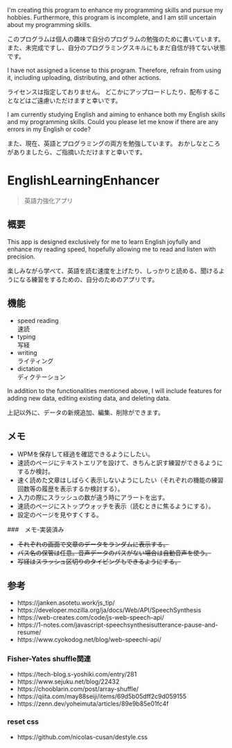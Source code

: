 <p>I'm creating this program to enhance my programming skills and pursue my hobbies.
Furthermore, this program is incomplete, and I am still uncertain about my programming skills.</p>
<p>このプログラムは個人の趣味で自分のプログラムの勉強のために書いています。
また、未完成ですし、自分のプログラミングスキルにもまだ自信が持てない状態です。</p>

<p>I have not assigned a license to this program.
Therefore, refrain from using it, including uploading, distributing, and other actions.</p>
<p>ライセンスは指定しておりません。
どこかにアップロードしたり、配布することなどはご遠慮いただけますと幸いです。</p>

<p>I am currently studying English and aiming to enhance both my English skills and my programming skills.
Could you please let me know if there are any errors in my English or code?</p>
<p>また、現在、英語とプログラミングの両方を勉強しています。
おかしなところがありましたら、ご指摘いただけますと幸いです。</p>

# EnglishLearningEnhancer
> 英語力強化アプリ

## 概要
<p>This app is designed exclusively for me to learn English joyfully and enhance my reading speed, hopefully allowing me to read and listen with precision.</p>
<p>楽しみながら学べて、英語を読む速度を上げたり、しっかりと読める、聞けるようになる練習をするための、自分のためのアプリです。</p>

## 機能
<ul>
<li>speed reading<br>速読</li>
<li>typing<br>写経</li>
<li>writing<br>ライティング</li>
<li>dictation<br>ディクテーション</li>
</ul>

<p>In addition to the functionalities mentioned above, I will include features for adding new data, editing existing data, and deleting data.</p>
<p>上記以外に、データの新規追加、編集、削除ができます。</p>

## メモ
<ul>
<li>WPMを保存して経過を確認できるようにしたい。</li>
<li>速読のページにテキストエリアを設けて、きちんと訳す練習ができるようにするか検討。</li>
<li>速く読めた文章はしばらく表示しないようにしたい（それぞれの機能の練習回数等の履歴を表示するか検討する）。</li>
<li>入力の際にスラッシュの数が違う時にアラートを出す。</li>
<li>速読のページにストップウォッチを表示（読むときに焦るようにする）。</li>
<li>設定のページを見やすくする。</li>
</ul>

###　メモ-実装済み
<ul>
<li><s>それぞれの画面で文章のデータをランダムに表示する。</s></li>
<li><s>パス名の保管は任意。音声データのパスがない場合は自動音声を使う。</s></li>
<li><s>写経はスラッシュ区切りのタイピングもできるようにする。</s></li>
</ul>

## 参考
<ul>
<li>https://janken.asotetu.work/js_tip/</li>
<li>https://developer.mozilla.org/ja/docs/Web/API/SpeechSynthesis</li>
<li>https://web-creates.com/code/js-web-speech-api/</li>
<li>https://1-notes.com/javascript-speechsynthesisutterance-pause-and-resume/</li>
<li>https://www.cyokodog.net/blog/web-speechi-api/</li>
</ul>

### Fisher-Yates shuffle関連 
<ul>
<li>https://tech-blog.s-yoshiki.com/entry/281</li>
<li>https://www.sejuku.net/blog/22432</li>
<li>https://chooblarin.com/post/array-shuffle/</li>
<li>https://qiita.com/may88seiji/items/69d5b05dff2c9d059155</li>
<li>https://zenn.dev/yoheimuta/articles/89e9b85e01fc4f</li>
</ul>

### reset css
<ul>
<li>https://github.com/nicolas-cusan/destyle.css</li>
</ul>